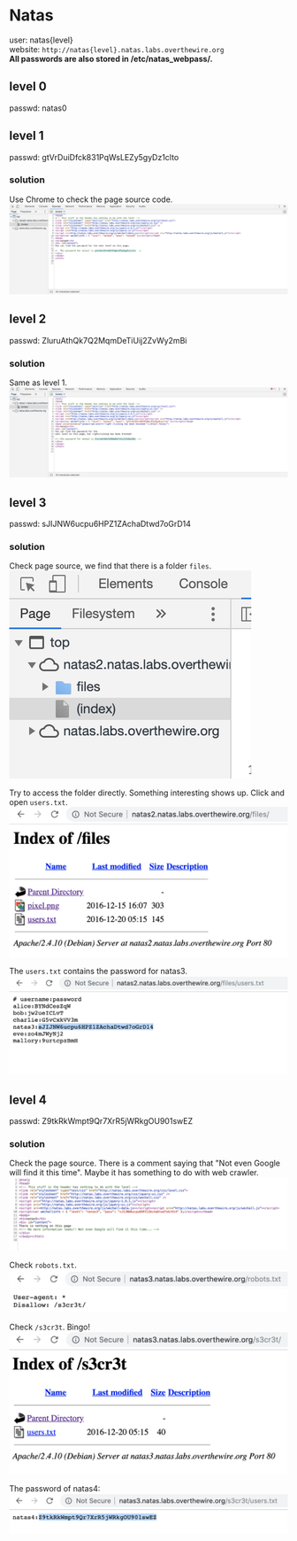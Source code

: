 # Natas

user: natas{level} \
website: `http://natas{level}.natas.labs.overthewire.org` \
__All passwords are also stored in /etc/natas_webpass/.__

## level 0
passwd: natas0

## level 1
passwd: gtVrDuiDfck831PqWsLEZy5gyDz1clto

### solution
Use Chrome to check the page source code. \
![Level 1](level_1.png)

## level 2
passwd: ZluruAthQk7Q2MqmDeTiUij2ZvWy2mBi

### solution
Same as level 1. \
![Level 2](level_2.png)

## level 3
passwd: sJIJNW6ucpu6HPZ1ZAchaDtwd7oGrD14

### solution
Check page source, we find that there is a folder `files`. \
![Level 3 - 1](level_3-1.png)

Try to access the folder directly. Something interesting shows up. Click and open `users.txt`. \
![Level 3 - 2](level_3-2.png)

The `users.txt` contains the password for natas3. \
![Level 3 - 3](level_3-3.png)

## level 4
passwd: Z9tkRkWmpt9Qr7XrR5jWRkgOU901swEZ

### solution
Check the page source. There is a comment saying that "Not even Google will find it this time". Maybe it has something to do with web crawler. \
![Level 4 - 1](level_4-1.png)

Check `robots.txt`. \
![Level 4 - 2](level_4-2.png)

Check `/s3cr3t`. Bingo! \
![Level 4 - 3](level_4-3.png)

The password of natas4: \
![Level 4 - 4](level_4-4.png)
